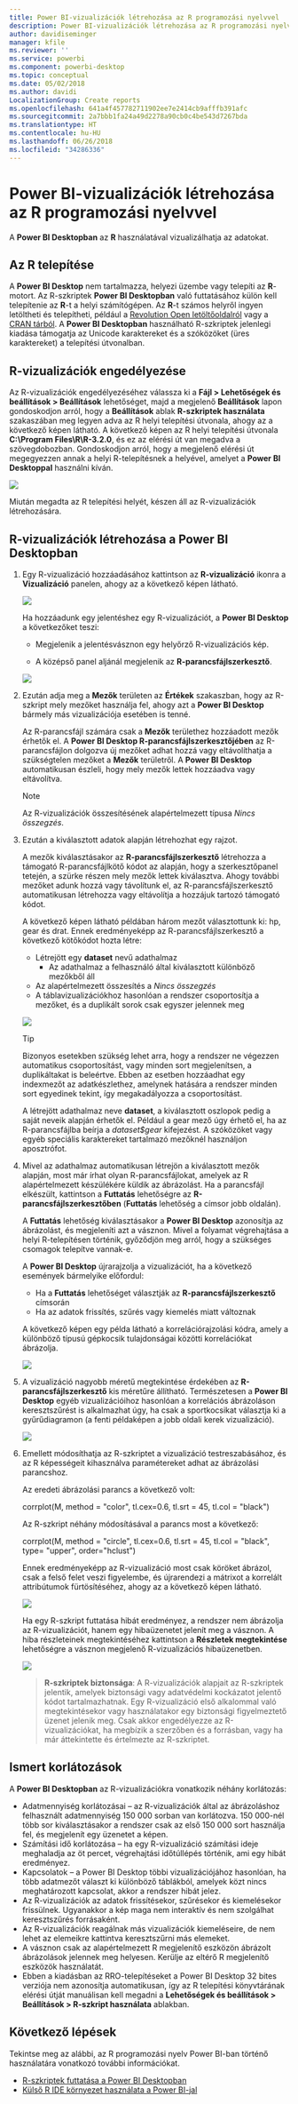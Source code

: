 ```yaml
---
title: Power BI-vizualizációk létrehozása az R programozási nyelvvel
description: Power BI-vizualizációk létrehozása az R programozási nyelvvel
author: davidiseminger
manager: kfile
ms.reviewer: ''
ms.service: powerbi
ms.component: powerbi-desktop
ms.topic: conceptual
ms.date: 05/02/2018
ms.author: davidi
LocalizationGroup: Create reports
ms.openlocfilehash: 641a4f457782711902ee7e2414cb9afffb391afc
ms.sourcegitcommit: 2a7bbb1fa24a49d2278a90cb0c4be543d7267bda
ms.translationtype: HT
ms.contentlocale: hu-HU
ms.lasthandoff: 06/26/2018
ms.locfileid: "34286336"
---
```

# <a name="create-power-bi-visuals-using-r"></a>Power BI-vizualizációk létrehozása az R programozási nyelvvel
A **Power BI Desktopban** az **R** használatával vizualizálhatja az adatokat.

## <a name="install-r"></a>Az R telepítése
A **Power BI Desktop** nem tartalmazza, helyezi üzembe vagy telepíti az **R**-motort. Az R-szkriptek **Power BI Desktopban** való futtatásához külön kell telepítenie az **R**-t a helyi számítógépen. Az **R**-t számos helyről ingyen letöltheti és telepítheti, például a [Revolution Open letöltőoldalról](https://mran.revolutionanalytics.com/download/) vagy a [CRAN tárból](https://cran.r-project.org/bin/windows/base/). A **Power BI Desktopban** használható R-szkriptek jelenlegi kiadása támogatja az Unicode karaktereket és a szóközöket (üres karaktereket) a telepítési útvonalban.

## <a name="enable-r-visuals"></a>R-vizualizációk engedélyezése
Az R-vizualizációk engedélyezéséhez válassza ki a **Fájl > Lehetőségek és beállítások > Beállítások** lehetőséget, majd a megjelenő **Beállítások** lapon gondoskodjon arról, hogy a **Beállítások** ablak **R-szkriptek használata** szakaszában meg legyen adva az R helyi telepítési útvonala, ahogy az a következő képen látható. A következő képen az R helyi telepítési útvonala **C:\Program Files\R\R-3.2.0**, és ez az elérési út van megadva a szövegdobozban. Gondoskodjon arról, hogy a megjelenő elérési út megegyezzen annak a helyi R-telepítésnek a helyével, amelyet a **Power BI Desktoppal** használni kíván.
   
   ![](media/desktop-r-visuals/r-visuals-2.png)

Miután megadta az R telepítési helyét, készen áll az R-vizualizációk létrehozására.

## <a name="create-r-visuals-in-power-bi-desktop"></a>R-vizualizációk létrehozása a Power BI Desktopban
1. Egy R-vizualizáció hozzáadásához kattintson az **R-vizualizáció** ikonra a **Vizualizáció** panelen, ahogy az a következő képen látható.
   
   ![](media/desktop-r-visuals/r-visuals-3.png)

   Ha hozzáadunk egy jelentéshez egy R-vizualizációt, a **Power BI Desktop** a következőket teszi:
   
   - Megjelenik a jelentésvásznon egy helyőrző R-vizualizációs kép.
   
   - A középső panel aljánál megjelenik az **R-parancsfájlszerkesztő**.
   
   ![](media/desktop-r-visuals/r-visuals-4.png)

2. Ezután adja meg a **Mezők** területen az **Értékek** szakaszban, hogy az R-szkript mely mezőket használja fel, ahogy azt a **Power BI Desktop** bármely más vizualizációja esetében is tenné. 
    
    Az R-parancsfájl számára csak a **Mezők** területhez hozzáadott mezők érhetők el. A **Power BI Desktop R-parancsfájlszerkesztőjében** az R-parancsfájlon dolgozva új mezőket adhat hozzá vagy eltávolíthatja a szükségtelen mezőket a **Mezők** területről. A **Power BI Desktop** automatikusan észleli, hogy mely mezők lettek hozzáadva vagy eltávolítva.
   
   > [!NOTE]
   > Az R-vizualizációk összesítésének alapértelmezett típusa *Nincs összegzés*.
   > 
   > 
   
3. Ezután a kiválasztott adatok alapján létrehozhat egy rajzot. 

    A mezők kiválasztásakor az **R-parancsfájlszerkesztő** létrehozza a támogató R-parancsfájlkötő kódot az alapján, hogy a szerkesztőpanel tetején, a szürke részen mely mezők lettek kiválasztva. Ahogy további mezőket adunk hozzá vagy távolítunk el, az R-parancsfájlszerkesztő automatikusan létrehozza vagy eltávolítja a hozzájuk tartozó támogató kódot.
   
   A következő képen látható példában három mezőt választottunk ki: hp, gear és drat. Ennek eredményeképp az R-parancsfájlszerkesztő a következő kötőkódot hozta létre:
   
   * Létrejött egy **dataset** nevű adathalmaz
     * Az adathalmaz a felhasználó által kiválasztott különböző mezőkből áll
   * Az alapértelmezett összesítés a *Nincs összegzés*
   * A táblavizualizációkhoz hasonlóan a rendszer csoportosítja a mezőket, és a duplikált sorok csak egyszer jelennek meg
   
   ![](media/desktop-r-visuals/r-visuals-5.png)
   
   > [!TIP]
   > Bizonyos esetekben szükség lehet arra, hogy a rendszer ne végezzen automatikus csoportosítást, vagy minden sort megjelenítsen, a duplikáltakat is beleértve. Ebben az esetben hozzáadhat egy indexmezőt az adatkészlethez, amelynek hatására a rendszer minden sort egyedinek tekint, így megakadályozza a csoportosítást.
   > 
   > 
   
   A létrejött adathalmaz neve **dataset**, a kiválasztott oszlopok pedig a saját neveik alapján érhetők el. Például a gear mező úgy érhető el, ha az R-parancsfájlba beírja a *dataset$gear* kifejezést. A szóközöket vagy egyéb speciális karaktereket tartalmazó mezőknél használjon aposztrófot.

4. Mivel az adathalmaz automatikusan létrejön a kiválasztott mezők alapján, most már írhat olyan R-parancsfájlokat, amelyek az R alapértelmezett készülékére küldik az ábrázolást. Ha a parancsfájl elkészült, kattintson a **Futtatás** lehetőségre az **R-parancsfájlszerkesztőben** (**Futtatás** lehetőség a címsor jobb oldalán).
   
    A **Futtatás** lehetőség kiválasztásakor a **Power BI Desktop** azonosítja az ábrázolást, és megjeleníti azt a vásznon. Mivel a folyamat végrehajtása a helyi R-telepítésen történik, győződjön meg arról, hogy a szükséges csomagok telepítve vannak-e.
   
   A **Power BI Desktop** újrarajzolja a vizualizációt, ha a következő események bármelyike előfordul:
   
   * Ha a **Futtatás** lehetőséget választják az **R-parancsfájlszerkesztő** címsorán
   * Ha az adatok frissítés, szűrés vagy kiemelés miatt változnak

    A következő képen egy példa látható a korrelációrajzolási kódra, amely a különböző típusú gépkocsik tulajdonságai közötti korrelációkat ábrázolja.

    ![](media/desktop-r-visuals/r-visuals-6.png)

5. A vizualizáció nagyobb méretű megtekintése érdekében az **R-parancsfájlszerkesztő** kis méretűre állítható. Természetesen a **Power BI Desktop** egyéb vizualizációihoz hasonlóan a korrelációs ábrázoláson keresztszűrést is alkalmazhat úgy, ha csak a sportkocsikat választja ki a gyűrűdiagramon (a fenti példaképen a jobb oldali kerek vizualizáció).

    ![](media/desktop-r-visuals/r-visuals-7.png)

6. Emellett módosíthatja az R-szkriptet a vizualizáció testreszabásához, és az R képességeit kihasználva paramétereket adhat az ábrázolási parancshoz.

    Az eredeti ábrázolási parancs a következő volt:

    corrplot(M, method = "color",  tl.cex=0.6, tl.srt = 45, tl.col = "black")

    Az R-szkript néhány módosításával a parancs most a következő:

    corrplot(M, method = "circle", tl.cex=0.6, tl.srt = 45, tl.col = "black", type= "upper", order="hclust")

    Ennek eredményeképp az R-vizualizáció most csak köröket ábrázol, csak a felső felet veszi figyelembe, és újrarendezi a mátrixot a korrelált attribútumok fürtösítéséhez, ahogy az a következő képen látható.

    ![](media/desktop-r-visuals/r-visuals-8.png)

    Ha egy R-szkript futtatása hibát eredményez, a rendszer nem ábrázolja az R-vizualizációt, hanem egy hibaüzenetet jelenít meg a vásznon. A hiba részleteinek megtekintéséhez kattintson a **Részletek megtekintése** lehetőségre a vásznon megjelenő R-vizualizációs hibaüzenetben.

    ![](media/desktop-r-visuals/r-visuals-9.png)

    > **R-szkriptek biztonsága**: A R-vizualizációk alapjait az R-szkriptek jelentik, amelyek biztonsági vagy adatvédelmi kockázatot jelentő kódot tartalmazhatnak. Egy R-vizualizáció első alkalommal való megtekintésekor vagy használatakor egy biztonsági figyelmeztető üzenet jelenik meg. Csak akkor engedélyezze az R-vizualizációkat, ha megbízik a szerzőben és a forrásban, vagy ha már áttekintette és értelmezte az R-szkriptet.
    > 
    > 

## <a name="known-limitations"></a>Ismert korlátozások
A **Power BI Desktopban** az R-vizualizációkra vonatkozik néhány korlátozás:

* Adatmennyiség korlátozásai – az R-vizualizációk által az ábrázoláshoz felhasznált adatmennyiség 150 000 sorban van korlátozva. 150 000-nél több sor kiválasztásakor a rendszer csak az első 150 000 sort használja fel, és megjelenít egy üzenetet a képen.
* Számítási idő korlátozása – ha egy R-vizualizáció számítási ideje meghaladja az öt percet, végrehajtási időtúllépés történik, ami egy hibát eredményez.
* Kapcsolatok – a Power BI Desktop többi vizualizációjához hasonlóan, ha több adatmezőt választ ki különböző táblákból, amelyek közt nincs meghatározott kapcsolat, akkor a rendszer hibát jelez.
* Az R-vizualizációk az adatok frissítésekor, szűrésekor és kiemelésekor frissülnek. Ugyanakkor a kép maga nem interaktív és nem szolgálhat keresztszűrés forrásaként.
* Az R-vizualizációk reagálnak más vizualizációk kiemeléseire, de nem lehet az elemeikre kattintva keresztszűrni más elemeket.
* A vásznon csak az alapértelmezett R megjelenítő eszközön ábrázolt ábrázolások jelennek meg helyesen. Kerülje az eltérő R megjelenítő eszközök használatát.
* Ebben a kiadásban az RRO-telepítéseket a Power BI Desktop 32 bites verziója nem azonosítja automatikusan, így az R telepítési könyvtárának elérési útját manuálisan kell megadni a **Lehetőségek és beállítások > Beállítások > R-szkript használata** ablakban.

## <a name="next-steps"></a>Következő lépések
Tekintse meg az alábbi, az R programozási nyelv Power BI-ban történő használatára vonatkozó további információkat.

* [R-szkriptek futtatása a Power BI Desktopban](desktop-r-scripts.md)
* [Külső R IDE környezet használata a Power BI-jal](desktop-r-ide.md)

